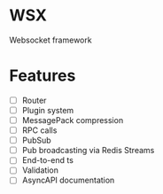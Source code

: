 # WSX
Websocket framework

# Features
- [ ] Router
- [ ] Plugin system
- [ ] MessagePack compression
- [ ] RPC calls
- [ ] PubSub
- [ ] Pub broadcasting via Redis Streams
- [ ] End-to-end ts
- [ ] Validation
- [ ] AsyncAPI documentation